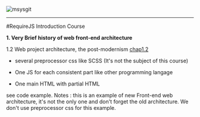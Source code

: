 ![msysgit](http://requirejs.org/i/logo.png)

----
#RequireJS Introduction Course

**1. Very Brief history of web front-end architecture**

   1.2 Web project architecture, the post-modernism [chap1.2](https://github.com/matohawk/RequireJSIntroductionCourse/tree/chap1.2)

   * several preprocessor css like SCSS (It's not the subject of this course)

   * One JS for each consistent part like other programming langage

   * One main HTML with partial HTML

   see code example. 
   Notes : this is an example of new Front-end web architecture, it's not the only one and don't forget the old architecture. 
   We don't use preprocessor css for this example.
